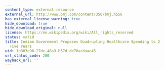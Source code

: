 ```yaml
---
content_type: external-resource
external_url: http://www.bmj.com/content/350/bmj.h556
has_external_license_warning: true
hide_download: true
hide_download_original: null
license: https://en.wikipedia.org/wiki/All_rights_reserved
status: valid
title: Indian Government Proposes Quadrupling Healthcare Spending to 2.5% of GDP in
  Five Years
uid: 1b383e90-27de-48a9-b37d-de70acdaac43
url_status_code: 200
wayback_url: ''
---
```

